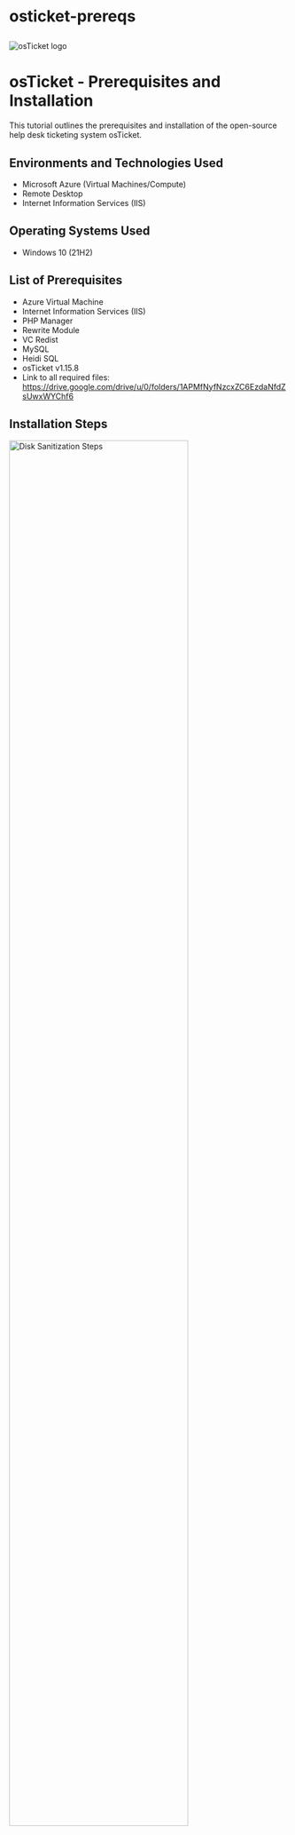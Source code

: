 # osticket-prereqs<p align="center">
<img src="https://i.imgur.com/Clzj7Xs.png" alt="osTicket logo"/>
</p>

<h1>osTicket - Prerequisites and Installation</h1>
This tutorial outlines the prerequisites and installation of the open-source help desk ticketing system osTicket.<br />






<h2>Environments and Technologies Used</h2>

- Microsoft Azure (Virtual Machines/Compute)
- Remote Desktop
- Internet Information Services (IIS)

<h2>Operating Systems Used </h2>

- Windows 10</b> (21H2)

<h2>List of Prerequisites</h2>

- Azure Virtual Machine
- Internet Information Services (IIS)
- PHP Manager
- Rewrite Module
- VC Redist
- MySQL
- Heidi SQL
- osTicket v1.15.8
- Link to all required files: https://drive.google.com/drive/u/0/folders/1APMfNyfNzcxZC6EzdaNfdZsUwxWYChf6

<h2>Installation Steps</h2>

<p>
<img src="" height="80%" width="80%" alt="Disk Sanitization Steps"/>
</p>
<p>
Head to https://portal.azure.com/ and create a Virtual Machine running Windows 10 Pro, Version 22H2 -x64 Gen2. For the Size of the Virtual Machine select one with 2 vCPUs and 8 GiB memory.

Once the Machine is complete copy the Public ip address of the VM and use Remote Desktop Connection (windows) or the Windows app (macOS) to remote into the VM.
</p>
<br />
<h2>Step 2: Prepare the Environment</h2>


 1. Download osTicket Installation Files
     - Download the osTicket Installation Files.zip and unzip it on your desktop. The extracted folder should be called (osTicket Installation Files).

 2. Install IIS and Enable CGI Support
    To run PHP scripts, you'll need to install IIS (Internet Information Services) and enable CGI:
     - Go to Control Panel > Programs > Turn Windows Features On or Off.
     - Expand World Wide Web Services > Application Development Features, and check CGI.

 3. Install PHP Manager for IIS
     - Navigate to the osTicket-Installation-Files folder and run PHPManagerForIIS_V1.5.0.msi.

 4. Install the Rewrite Module
     - From the osTicket-Installation-Files folder, run rewrite_amd64_en-US.msi to install the URL Rewrite module for IIS.
<p>
<img src="" height="80%" width="80%" alt="Disk Sanitization Steps"/>
</p>
<p>
<h2>Step 3: Install PHP and Dependencies</h2>


 1. Create a PHP Directory
     - Create a directory C:\PHP on your system.
 
 2. Install PHP
     - From the osTicket-Installation-Files folder, unzip php-7.3.8-nts-Win32-VC15-x86.zip into C:\PHP.

 3. Install Visual C++ Redistributable
     - From the osTicket-Installation-Files folder, run VC_redist.x86.exe to install the required C++ redistributable.
 
 4. Install MySQL
     - From the osTicket-Installation-Files folder, run mysql-5.5.62-win32.msi.
     - Choose Typical Setup and Launch Configuration Wizard after installation.
     - Set the MySQL Password. (For this example I used ROOT)




  <h2>Step 4: Configure IIS and PHP</h2> 
   
   
  1. Register PHP in IIS
     - Open IIS as an Administrator.
     - In IIS, go to PHP Manager, click Register PHP, and point it to C:\PHP\php-cgi.exe.
  
  2. Restart IIS
     - In IIS, click Stop and then Start to reload the server with the new configurations.




<h2>Step 5: Intall osTicket</h2>
  
  
  1. Unzip osTicket Files
      - From the osTicket-Installation-Files folder, unzip osTicket-v1.15.8.zip.
      - Copy the upload folder to C:\inetpub\wwwroot.

  2. Rename the upload Folder
      - In C:\inetpub\wwwroot, rename the upload folder to osTicket.

  3. Restart IIS Again
      - Stop and start IIS to ensure the new changes are applied.



<h2>Step 6: Configure PHP Extensions</h2>


1. Enable Required PHP Extensions
    - In IIS, under Sites > Default > osTicket, double-click on PHP Manager.
    - Click Enable or disable an extension and enable the following extensions:
       - php_imap.dll
       - php_intl.dll
       - php_opcache.dll

2. Refresh the osTicket Site
    - Refresh the osTicket site in your browser to apply the changes.




<h2>Step 7: Final Configuration</h2>


1. Rename and Set Permissions for Configuration File
    - Rename ost-sampleconfig.php to ost-config.php in the directory C:\inetpub\wwwroot\osTicket\include.
    - Set file permissions for ost-config.php:
      - Right-click on ost-config.php, select Properties.
      - Go to Security > Advanced, disable inheritance, and remove all existing permissions.
      - Set new permissions for Everyone with Full Control.

2. Set Up osTicket in the Browser
   - Open a browser and go to http://localhost/osTicket.
   - Complete the osTicket setup by providing the following details:
      - Helpdesk Name: Your desired name.
      - Default Email: The email that will receive customer emails.




<h2>Step 8: Set Up MySQL Database</h2>


1. Install HeidiSQL
   - From the osTicket-Installation-Files folder, install HeidiSQL.
   - Open HeidiSQL and create a new session using the following credentials:
      - Username: root
      - Password: root
   - Connect to the session and create a new database called osTicket.

2. Continue osTicket Setup
   - Back in the browser, enter the following database information:
     - MySQL Database: osTicket
     - MySQL Username: root
     - MySQL Password: root
   - Click Install Now! to finish the installation.




<h2>Step 9: Access osTicket</h2>


1. Helpdesk Login Page
   After installation, navigate to the helpdesk login page:

   - URL: http://localhost/osTicket/scp/login.php

2. End User osTicket URL
   The URL for your end users to access osTicket is:

   - URL: http://localhost/osTicket/
</p>
<br />

<p>
<img src="" height="80%" width="80%" alt="Disk Sanitization Steps"/>
</p>
<p>
Lorem ipsum dolor sit amet, consectetur adipiscing elit, sed do eiusmod tempor incididunt ut labore et dolore magna aliqua. Ut enim ad minim veniam, quis nostrud exercitation ullamco laboris nisi ut aliquip ex ea commodo consequat. Duis aute irure dolor in reprehenderit in voluptate velit esse cillum dolore eu fugiat nulla pariatur.
</p>
<br />
